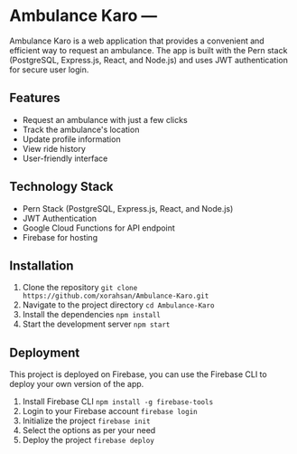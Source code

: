 # Ambulance Karo — 

Ambulance Karo is a web application that provides a convenient and efficient way to request an ambulance. The app is built with the Pern stack (PostgreSQL, Express.js, React, and Node.js) and uses JWT authentication for secure user login.



## Features
- Request an ambulance with just a few clicks
- Track the ambulance's location
- Update profile information
- View ride history
- User-friendly interface

## Technology Stack
- Pern Stack (PostgreSQL, Express.js, React, and Node.js)
- JWT Authentication
- Google Cloud Functions for API endpoint
- Firebase for hosting

## Installation

1. Clone the repository `git clone https://github.com/xorahsan/Ambulance-Karo.git`
2. Navigate to the project directory `cd Ambulance-Karo`
3. Install the dependencies `npm install`
4. Start the development server `npm start`

## Deployment

This project is deployed on Firebase, you can use the Firebase CLI to deploy your own version of the app.

1. Install Firebase CLI `npm install -g firebase-tools`
2. Login to your Firebase account `firebase login`
3. Initialize the project `firebase init`
4. Select the options as per your need
5. Deploy the project `firebase deploy`
